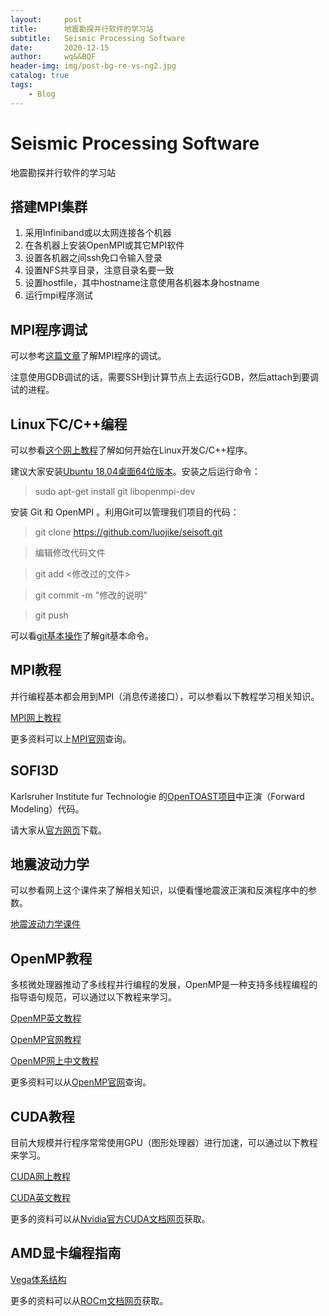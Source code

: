 ```yaml
---
layout:     post
title:      地震勘探并行软件的学习站
subtitle:   Seismic Processing Software
date:       2020-12-15
author:     wq&&BQF
header-img: img/post-bg-re-vs-ng2.jpg
catalog: true
tags:
    - Blog
---
```


# Seismic Processing Software

地震勘探并行软件的学习站

## 搭建MPI集群

1. 采用Infiniband或以太网连接各个机器
2. 在各机器上安装OpenMPI或其它MPI软件
3. 设置各机器之间ssh免口令输入登录
4. 设置NFS共享目录，注意目录名要一致
5. 设置hostfile，其中hostname注意使用各机器本身hostname
6. 运行mpi程序测试

## MPI程序调试

可以参考[这篇文章](https://www.jianshu.com/p/32afb61805c6)了解MPI程序的调试。

注意使用GDB调试的话，需要SSH到计算节点上去运行GDB，然后attach到要调试的进程。

## Linux下C/C++编程

可以参看[这个网上教程](http://www.omegaxyz.com/2018/03/06/linux_ubuntu_c/)了解如何开始在Linux开发C/C++程序。

建议大家安装[Ubuntu 18.04桌面64位版本](https://www.ubuntu.com/download/desktop/thank-you?version=18.04.2&architecture=amd64)。安装之后运行命令：

> sudo apt-get install git libopenmpi-dev

安装 Git 和 OpenMPI 。利用Git可以管理我们项目的代码：

> git clone https://github.com/luojike/seisoft.git

> 编辑修改代码文件

> git add <修改过的文件>

> git commit -m "修改的说明"

> git push

可以看[git基本操作](http://www.runoob.com/git/git-basic-operations.html)了解git基本命令。


## MPI教程

并行编程基本都会用到MPI（消息传递接口），可以参看以下教程学习相关知识。

[MPI网上教程](http://mpitutorial.com/tutorials/mpi-introduction/zh_cn/)

更多资料可以上[MPI官网](https://www.mpi-forum.org/)查询。


## SOFI3D

Karlsruher Institute fur Technologie 的[OpenTOAST项目](http://www.opentoast.de/)中正演（Forward Modeling）代码。

请大家从[官方网页](https://git.scc.kit.edu/GPIAG-Software/SOFI3D/tree/Release)下载。


## 地震波动力学

可以参看网上这个课件来了解相关知识，以便看懂地震波正演和反演程序中的参数。

[地震波动力学课件](https://wenku.baidu.com/view/9043cd0bde80d4d8d15a4f19.html?sxts=1553045519101)


## OpenMP教程

多核微处理器推动了多线程并行编程的发展，OpenMP是一种支持多线程编程的指导语句规范，可以通过以下教程来学习。

[OpenMP英文教程](https://computing.llnl.gov/tutorials/openMP/)

[OpenMP官网教程](https://www.openmp.org/wp-content/uploads/omp-hands-on-SC08.pdf)

[OpenMP网上中文教程](https://www.ibm.com/developerworks/cn/aix/library/au-aix-openmp-framework/)

更多资料可以从[OpenMP官网](https://www.openmp.org/)查询。


## CUDA教程

目前大规模并行程序常常使用GPU（图形处理器）进行加速，可以通过以下教程来学习。

[CUDA网上教程](https://www.jianshu.com/p/191d1e21f7ed)

[CUDA英文教程](http://supercomputingblog.com/cuda-tutorials/)

更多的资料可以从[Nvidia官方CUDA文档网页](https://docs.nvidia.com/cuda/)获取。


## AMD显卡编程指南

[Vega体系结构](https://rocm-documentation.readthedocs.io/en/latest/GCN_ISA_Manuals/testdocbook.html#testdocbook)

更多的资料可以从[ROCm文档网页](https://rocm-documentation.readthedocs.io/en/latest/)获取。

###  


